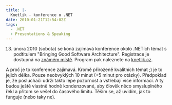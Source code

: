 ```yaml
---
title: |-
  Knetlik - konference o .NET
date: 2010-01-21T12:54:02Z
tags:
  - .NET
  - Presentations & Speaking
---
```

13. února 2010 (sobota) se koná zajímavá konference okolo .NETích témat s podtitulem "Bringing Good Software Architecture". Registrace je dostupná na [známém místě][1]. Program pak naleznete na [knetlik.cz][2].

A proč je to konference zajímavá. Kromě přirozeně kvalitních témat ;) je to jejich délka. Pouze neobvyklých 10 minut (+5 minut pro otázky). Předpoklad je, že posluchači udrží takto lépe pozornost a vstřebají více informací. A ty budou ještě vlastně hodně kondenzované, aby člověk něco smysluplného řekl a přitom se vešel do časového limitu. Těším se, až uvidím, jak to funguje (nebo taky ne).

[1]: http://akce.altairis.cz/Events/322.aspx
[2]: http://knetlik.cz/